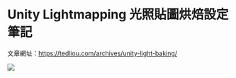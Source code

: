 # Unity Lightmapping 光照貼圖烘焙設定筆記

文章網址：https://tedliou.com/archives/unity-light-baking/

![](https://cdn.tedliou.com/wp-content/uploads/2020-01-09-21_41_57-Unity-2018.4.14f1-Personal-PREVIEW-PACKAGES-IN-USE-MainScene.unity-3DSMA.png)
